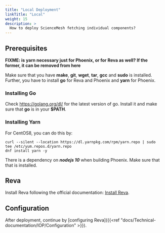 ```yaml
---
title: "Local Deployment"
linkTitle: "Local"
weight: 15
description: >
  How to deploy ScienceMesh fetching individual components?
---
```


## Prerequisites

**FIXME: is yarn necessary just for Phoenix, or for Reva as well? If the
former, it can be removed from here**

Make sure that you have **make**, **git**, **wget**, **tar**, **gcc** and **sudo** is installed. Further, you have to install **go** for Reva and Phoenix and **yarn** for Phoenix.

### Installing Go

Check https://golang.org/dl/ for the latest version of go. Install it and make sure that **go** is in your **$PATH**.

### Installing Yarn

For CentOS8, you can do this by:

```
curl --silent --location https://dl.yarnpkg.com/rpm/yarn.repo | sudo tee /etc/yum.repos.d/yarn.repo
dnf install yarn -y
```

There is a dependency on ***nodejs 10*** when building Phoenix. Make sure that that is installed.

## Reva

Install Reva following the official documentation: [Install Reva](https://reva.link/docs/getting-started/install-reva/).

## Configuration

After deployment, continue by [configuring Reva]({{<ref "docs/Technical-documentation/IOP/Configuration" >}}).

